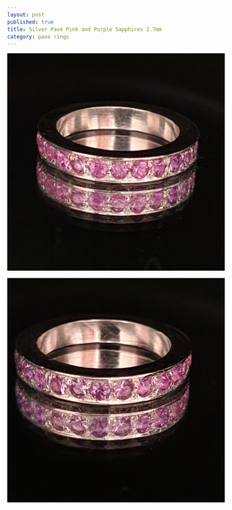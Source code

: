 ```yaml
---
layout: post
published: true
title: Silver Pavé Pink and Purple Sapphires 2.7mm
category: pave rings
---
```

![pave_silver_pinkPurpleSapphire-0.jpg](/images/jewelry/rings/pave_silver_pinkPurpleSapphire-0.jpg)
<!--more-->
![pave_silver_pinkPurpleSapphire-0.jpg](/images/jewelry/rings/pave_silver_pinkPurpleSapphire-1.jpg)